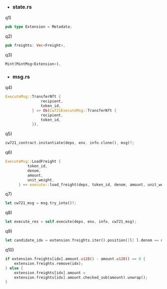 * ### state.rs

q1)
```rust
pub type Extension = Metadata;
```

q2)
```rust
pub freights: Vec<Freight>,
```

q3)
```rust
Mint(MintMsg<Extension>),
```

* ### msg.rs

q4)
```rust
ExecuteMsg::TransferNft {
                recipient,
                token_id,
            } => Ok(Cw721ExecuteMsg::TransferNft {
                recipient,
                token_id,
            }),
```

q5)
```rust
cw721_contract.instantiate(deps, env, info.clone(), msg)?;
```

q6)
```rust
ExecuteMsg::LoadFreight {
          token_id,
          denom,
          amount,
          unit_weight,
      } => execute::load_freight(deps, token_id, denom, amount, unit_weight),
```

q7)
```rust
let cw721_msg = msg.try_into()?;
```
q8)
```rust
let execute_res = self.execute(deps, env, info, cw721_msg);
```

q9)
```rust
let candidate_idx = extension.freights.iter().position(|l| l.denom == denom);
```

q10)
```rust
if extension.freights[idx].amount.u128() - amount.u128() == 0 {
    extension.freights.remove(idx);
} else {
    extension.freights[idx].amount =
    extension.freights[idx].amount.checked_sub(amount).unwrap();
}
```
